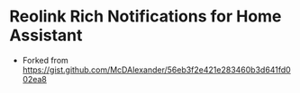 # Reolink Rich Notifications for Home Assistant

- Forked from https://gist.github.com/McDAlexander/56eb3f2e421e283460b3d641fd002ea8
